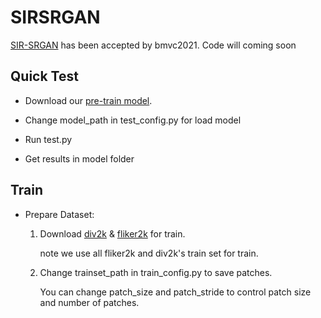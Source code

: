 # SIRSRGAN
[SIR-SRGAN]() has been accepted by bmvc2021.
Code will coming soon

## Quick Test
* Download our [pre-train model]().
- Change model_path in test_config.py for load model 
* Run test.py
- Get results in model folder


## Train
* Prepare Dataset:
  1. Download [div2k]() & [fliker2k]() for train.
  
     note we use all fliker2k and div2k's train set for train.
  2. Change trainset_path in train_config.py to save patches.
  
     You can change patch_size and patch_stride to control patch size and number of patches.

